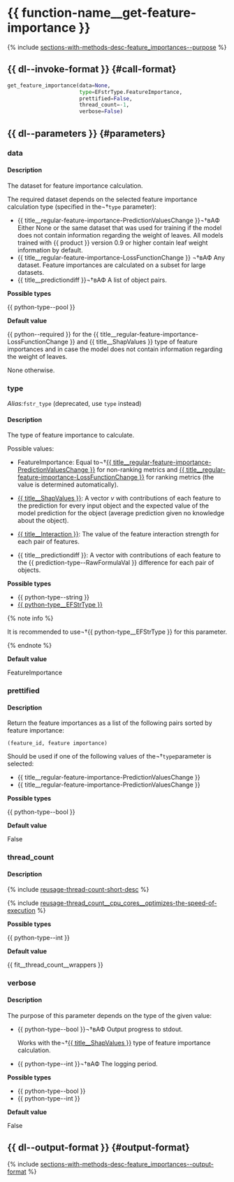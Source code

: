 # {{ function-name__get-feature-importance }}

{% include [sections-with-methods-desc-feature_importances--purpose](../_includes/work_src/reusage/feature_importances--purpose.md) %}


## {{ dl--invoke-format }} {#call-format}

```python
get_feature_importance(data=None,
                       type=EFstrType.FeatureImportance,
                       prettified=False,
                       thread_count=-1,
                       verbose=False)
```

## {{ dl--parameters }} {#parameters}

### data

#### Description

The dataset for feature importance calculation.

The required dataset depends on the selected feature importance calculation type (specified in the¬†`type` parameter):

- {{ title__regular-feature-importance-PredictionValuesChange }}¬†вАФ Either None or the same dataset that was used for training if the model does not contain information regarding the weight of leaves. All models trained with {{ product }} version 0.9 or higher contain leaf weight information by default.
- {{ title__regular-feature-importance-LossFunctionChange }} ¬†вАФ Any dataset. Feature importances are calculated on a subset for large datasets.
- {{ title__predictiondiff }}¬†вАФ A list of object pairs.

**Possible types**

{{ python-type--pool }}

**Default value**

{{ python--required }} for the {{ title__regular-feature-importance-LossFunctionChange }} and {{ title__ShapValues }} type of feature importances and in case the model does not contain information regarding the weight of leaves.

None otherwise.


### type

_Alias:_`fstr_type` (deprecated, use `type` instead)

#### Description

The type of feature importance to calculate.

Possible values:
- FeatureImportance: Equal to¬†[{{ title__regular-feature-importance-PredictionValuesChange }}](../concepts/fstr.md#regular-feature-importance) for non-ranking metrics and [{{ title__regular-feature-importance-LossFunctionChange }}](../concepts/fstr.md#regular-feature-importances__lossfunctionchange) for ranking metrics (the value is determined automatically).

- [{{ title__ShapValues }}](../concepts/shap-values.md): A vector $v$ with contributions of each feature to the prediction for every input object and the expected value of the model prediction for the object (average prediction given no knowledge about the object).
- [{{ title__Interaction }}](../concepts/feature-interaction.md#feature-interaction-strength): The value of the feature interaction strength for each pair of features.

- {{ title__predictiondiff }}: A vector with contributions of each feature to the {{ prediction-type--RawFormulaVal }} difference for each pair of objects.

**Possible types**

- {{ python-type--string }}
- [{{ python-type__EFStrType }}](../concepts/python-efstr-type__desc.md)

{% note info %}

It is recommended to use¬†{{ python-type__EFStrType }} for this parameter.

{% endnote %}

**Default value**

FeatureImportance

### prettified

#### Description

Return the feature importances as a list of the following pairs sorted by feature importance:

```
(feature_id, feature importance)
```

Should be used if one of the following values of the¬†`type`parameter is selected:
- {{ title__regular-feature-importance-PredictionValuesChange }}
- {{ title__regular-feature-importance-PredictionValuesChange }}

**Possible types**

{{ python-type--bool }}

**Default value**

False

### thread_count

#### Description

{% include [reusage-thread-count-short-desc](../_includes/work_src/reusage/thread-count-short-desc.md) %}


{% include [reusage-thread_count__cpu_cores__optimizes-the-speed-of-execution](../_includes/work_src/reusage/thread_count__cpu_cores__optimizes-the-speed-of-execution.md) %}

**Possible types**

{{ python-type--int }}

**Default value**

{{ fit__thread_count__wrappers }}

### verbose

#### Description

The purpose of this parameter depends on the type of the given value:

- {{ python-type--bool }}¬†вАФ Output progress to stdout.

    Works with the¬†[{{ title__ShapValues }}](../concepts/shap-values.md) type of feature importance calculation.

- {{ python-type--int }}¬†вАФ The logging period.

**Possible types**

- {{ python-type--bool }}
- {{ python-type--int }}

**Default value**

False



## {{ dl--output-format }} {#output-format}

{% include [sections-with-methods-desc-feature_importances--output-format](../_includes/work_src/reusage/feature_importances--output-format.md) %}


